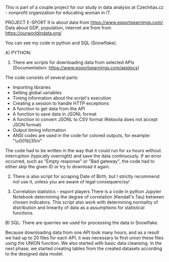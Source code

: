This is part of a couple project for our study in data analysis at Czechitas.cz - nonprofit organization for educating woman in IT.

PROJECT E-SPORT
It is about data from https://www.esportsearnings.com/
Data about GDP, population, internet are from from https://ourworldindata.org/

You can see my code in python and SQL (Snowflake).

A) PYTHON:
1) There are scripts for downloading data from selected APIs (Documentation: https://www.esportsearnings.com/apidocs)

The code consists of several parts:
- Importing libraries
- Setting global variables
- Timing information about the script's execution
- Creating a session to handle HTTP exceptions
- A function to get data from the API
- A function to save data in JSONL format
- A function to convert JSONL to CSV format (Keboola does not accept JSON format)
- Output timing information
- ANSI codes are used in the code for colored outputs, for example: "\u001b[35m"

The code had to be written in the way that it could run for xx hours without interruption (typically overnight) and save the data continuously. If an error occurred, such as "Empty response" or "Bad gateway", the code had to either skip the given ID or try to download it again.

2) There is also script for scraping Date of Birth, but I strictly recommend not use it, unless you are aware of legal consequencisy!

3) Correlation statistics - esport players
There is a code in python Jupyter Notebook determining the degree of correlation (Kendall's Tau) between chosen indicators. This script also work with determining normality of distribution and linearity of data as a assumptions for statistical functions.

B) SQL:
There are querries we used for processing the data in Snowlfake.

Because downloading data from one API took many hours, and as a result we had up to 20 files for each API, it was necessary to first union these files using the UNION function. We also started with basic data cleansing.
In the next phase, we started creating tables from the created datasets according to the designed data model.

